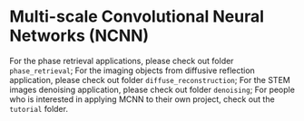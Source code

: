 # Multi-scale Convolutional Neural Networks (NCNN)

For the phase retrieval applications, please check out folder `phase_retrieval`; For the imaging objects from diffusive reflection application, please check out folder `diffuse_reconstruction`; For the STEM images denoising application, please check out folder `denoising`;
For people who is interested in applying MCNN to their own project, check out the `tutorial` folder.


